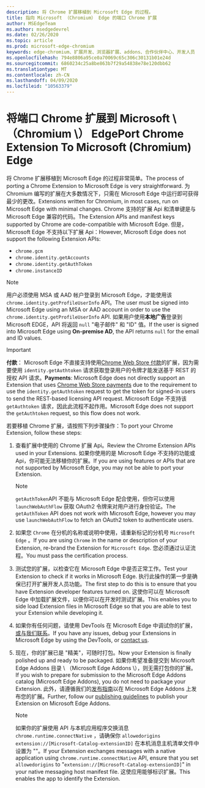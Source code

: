 ```yaml
---
description: 将 Chrome 扩展移植到 Microsoft Edge 的过程。
title: 指向 Microsoft （Chromium） Edge 的端口 Chrome 扩展
author: MSEdgeTeam
ms.author: msedgedevrel
ms.date: 02/26/2020
ms.topic: article
ms.prod: microsoft-edge-chromium
keywords: edge-chromium、扩展开发、浏览器扩展、addons、合作伙伴中心、开发人员
ms.openlocfilehash: 794e8806a95ce0a70069c65c306c30131b01e24d
ms.sourcegitcommit: 6860234c25a8be863b7f29a54838e78e120dbb62
ms.translationtype: MT
ms.contentlocale: zh-CN
ms.lasthandoff: 04/09/2020
ms.locfileid: "10563379"
---
```

# <span data-ttu-id="cd20a-104">将端口 Chrome 扩展到 Microsoft \ （Chromium \） Edge</span><span class="sxs-lookup"><span data-stu-id="cd20a-104">Port Chrome Extension To Microsoft \(Chromium\) Edge</span></span>  

<span data-ttu-id="cd20a-105">将 Chrome 扩展移植到 Microsoft Edge 的过程非常简单。</span><span class="sxs-lookup"><span data-stu-id="cd20a-105">The process of porting a Chrome Extension to Microsoft Edge is very straightforward.</span></span>  <span data-ttu-id="cd20a-106">为 Chromium 编写的扩展在大多数情况下，只需在 Microsoft Edge 中运行即可获得最少的更改。</span><span class="sxs-lookup"><span data-stu-id="cd20a-106">Extensions written for Chromium, in most cases, run on Microsoft Edge with minimal changes.</span></span>  <span data-ttu-id="cd20a-107">Chrome 支持的扩展 Api 和清单键是与 Microsoft Edge 兼容的代码。</span><span class="sxs-lookup"><span data-stu-id="cd20a-107">The Extension APIs and manifest keys supported by Chrome are code-compatible with Microsoft Edge.</span></span>  <span data-ttu-id="cd20a-108">但是，Microsoft Edge 不支持以下扩展 Api：</span><span class="sxs-lookup"><span data-stu-id="cd20a-108">However, Microsoft Edge does not support the following Extension APIs:</span></span>  

*   `chrome.gcm`  
*   `chrome.identity.getAccounts`  
*   `chrome.identity.getAuthToken`  
*   `chrome.instanceID`  

> [!Note]
> <span data-ttu-id="cd20a-109">用户必须使用 MSA 或 AAD 帐户登录到 Microsoft Edge，才能使用该 `chrome.identity.getProfileUserInfo` API。</span><span class="sxs-lookup"><span data-stu-id="cd20a-109">The user must be signed into Microsoft Edge using an MSA or AAD account in order to use the `chrome.identity.getProfileUserInfo` API.</span></span>  <span data-ttu-id="cd20a-110">如果用户使用**本地广告**登录到 Microsoft EDGE，API 将返回 `null` "电子邮件" 和 "ID" 值。</span><span class="sxs-lookup"><span data-stu-id="cd20a-110">If the user is signed into Microsoft Edge using **On-premise AD**, the API returns `null` for the email and ID values.</span></span>  

> [!IMPORTANT]
> <span data-ttu-id="cd20a-111">**付款**： Microsoft Edge 不直接支持使用[Chrome Web Store 付款][ChromeDeveloperWebStorePayments]的扩展，因为需要使用 `identity.getAuthtoken` 请求获取登录用户的令牌才能发送基于 REST 的授权 API 请求。</span><span class="sxs-lookup"><span data-stu-id="cd20a-111">**Payments**:  Microsoft Edge does not directly support an Extension that uses [Chrome Web Store payments][ChromeDeveloperWebStorePayments] due to the requirement to use the `identity.getAuthtoken` request to get the token for signed-in users to send the REST-based licensing API request.</span></span>  <span data-ttu-id="cd20a-112">Microsoft Edge 不支持该 `getAuthtoken` 请求，因此此流程不起作用。</span><span class="sxs-lookup"><span data-stu-id="cd20a-112">Microsoft Edge does not support the `getAuthtoken` request, so this flow does not work.</span></span>  

<span data-ttu-id="cd20a-113">若要移植 Chrome 扩展，请按照下列步骤操作：</span><span class="sxs-lookup"><span data-stu-id="cd20a-113">To port your Chrome Extension, follow these steps:</span></span>  

1.  <span data-ttu-id="cd20a-114">查看扩展中使用的 Chrome 扩展 Api。</span><span class="sxs-lookup"><span data-stu-id="cd20a-114">Review the Chrome Extension APIs used in your Extensions.</span></span>  <span data-ttu-id="cd20a-115">如果你使用的是 Microsoft Edge 不支持的功能或 Api，你可能无法移植你的扩展。</span><span class="sxs-lookup"><span data-stu-id="cd20a-115">If you are using features or APIs that are not supported by Microsoft Edge, you may not be able to port your Extension.</span></span>  
    
    > [!NOTE]
    > <span data-ttu-id="cd20a-116">`getAuthToken`API 不能与 Microsoft Edge 配合使用，但你可以使用 `launchWebAuthFlow` 获取 OAuth2 令牌来对用户进行身份验证。</span><span class="sxs-lookup"><span data-stu-id="cd20a-116">The `getAuthToken` API does not work with Microsoft Edge, however you may use `launchWebAuthFlow` to fetch an OAuth2 token to authenticate users.</span></span>  
    
1.  <span data-ttu-id="cd20a-117">如果您 `Chrome` 在分机的名称或说明中使用，请重新标记的分机号 `Microsoft Edge` 。</span><span class="sxs-lookup"><span data-stu-id="cd20a-117">If you are using `Chrome` in the name or description of your Extension, re-brand the Extension for `Microsoft Edge`.</span></span>  <span data-ttu-id="cd20a-118">您必须通过认证流程。</span><span class="sxs-lookup"><span data-stu-id="cd20a-118">You must pass the certification process.</span></span>  
    
1.  <span data-ttu-id="cd20a-119">测试您的扩展，以检查它在 Microsoft Edge 中是否正常工作。</span><span class="sxs-lookup"><span data-stu-id="cd20a-119">Test your Extension to check if it works in Microsoft Edge.</span></span>  <span data-ttu-id="cd20a-120">执行此操作的第一步是确保已打开扩展开发人员功能。</span><span class="sxs-lookup"><span data-stu-id="cd20a-120">The first step to do this is to ensure that you have Extension developer features turned on.</span></span>  <span data-ttu-id="cd20a-121">这使你可以在 Microsoft Edge 中加载扩展文件，以便你可以在开发时测试扩展。</span><span class="sxs-lookup"><span data-stu-id="cd20a-121">This enables you to side load Extension files in Microsoft Edge so that you are able to test your Extension while developing it.</span></span>  
    
1.  <span data-ttu-id="cd20a-122">如果你有任何问题，请使用 DevTools 在 Microsoft Edge 中调试你的扩展，[或与我们联系][mailtoExtensionPartnerOpsMicrosoft]。</span><span class="sxs-lookup"><span data-stu-id="cd20a-122">If you have any issues, debug your Extensions in Microsoft Edge by using the DevTools, or [contact us][mailtoExtensionPartnerOpsMicrosoft].</span></span>  
    
1.  <span data-ttu-id="cd20a-123">现在，你的扩展已是 "精美"，可随时打包。</span><span class="sxs-lookup"><span data-stu-id="cd20a-123">Now your Extension is finally polished up and ready to be packaged.</span></span>  <span data-ttu-id="cd20a-124">如果你希望准备提交到 Microsoft Edge Addons 目录 \ （Microsoft Edge Addons \），则无需打包你的扩展。</span><span class="sxs-lookup"><span data-stu-id="cd20a-124">If you wish to prepare for submission to the Microsoft Edge Addons catalog \(Microsoft Edge Addons\), you do not need to package your Extension.</span></span>  <span data-ttu-id="cd20a-125">此外，请遵循我们的[发布指南][ExtensionsPublishExtension]以在 Microsoft Edge Addons 上发布您的扩展。</span><span class="sxs-lookup"><span data-stu-id="cd20a-125">Further, follow our [publishing guidelines][ExtensionsPublishExtension] to publish your Extension on Microsoft Edge Addons.</span></span>  
    
    > [!NOTE]
    > <span data-ttu-id="cd20a-126">如果你的扩展使用 API 与本机应用程序交换消息 `chrome.runtime.connectNative` ，请确保你 `allowedorigins` `extension://[Microsoft-Catalog-extensionID]` 在本机消息主机清单文件中设置为 ""。</span><span class="sxs-lookup"><span data-stu-id="cd20a-126">If your Extension exchanges messages with a native application using `chrome.runtime.connectNative` API, ensure that you set `allowedorigins` to "`extension://[Microsoft-Catalog-extensionID]`" in your native messaging host manifest file.</span></span>  <span data-ttu-id="cd20a-127">这使应用能够标识扩展。</span><span class="sxs-lookup"><span data-stu-id="cd20a-127">This enables the app to identify the Extension.</span></span>  

<!-- image links -->  

<!-- links -->  

[ExtensionsPublishExtension]: ../publish/publish-extension.md "发布扩展"  

[mailtoExtensionPartnerOpsMicrosoft]: mailto:extensionpartnerops@microsoft.com "ExtensionPartnerOps@microsoft.com"  

[ChromeDeveloperWebStorePayments]: https://developer.chrome.com/webstore/one_time_payments "一次性付款-Google Chrome"  
